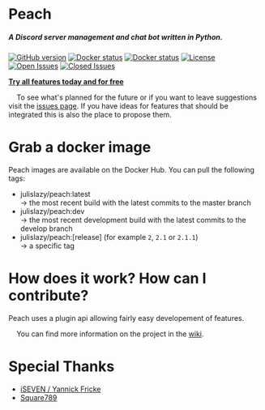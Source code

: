 # Peach
 ##### A Discord server management and chat bot written in Python.
[![GitHub version](https://img.shields.io/github/v/release/peach-bot/peach?color=brightgreen)](https://github.com/peach-bot/Peach/releases)
[![Docker status](https://img.shields.io/docker/cloud/build/floofyjul/peach-bot?label=bot%20build)](https://hub.docker.com/r/floofyjul/peach-bot)
[![Docker status](https://img.shields.io/docker/cloud/build/floofyjul/peach-interface?label=interface%20build)](https://hub.docker.com/r/floofyjul/peach-interface)
[![License](https://img.shields.io/github/license/peach-bot/Peach?color=brightgreen)](https://github.com/peach-bot/Peach/blob/master/LICENSE)
[![Open Issues](https://img.shields.io/github/issues-raw/peach-bot/peach)](https://github.com/peach-bot/Peach/issues)
[![Closed Issues](https://img.shields.io/github/issues-closed-raw/peach-bot/peach?color=brightgreen)](https://github.com/peach-bot/Peach/issues)
 

[**Try all features today and for free**](http://bit.ly/peachbot)
 
<img src=https://user-images.githubusercontent.com/45462701/67280986-b47c5c00-f4ce-11e9-8c9c-5ab70ec5e392.png width=12px></img>
To see what's planned for the future or if you want to leave suggestions visit the [issues page](https://github.com/peach-bot/Peach/issues). If you have ideas for features that should be integrated this is also the place to propose them.

# Grab a docker image

Peach images are available on the Docker Hub. You can pull the following tags:
 + julislazy/peach:latest <br>→ the most recent build with the latest commits to the master branch
 + julislazy/peach:dev <br>→ the most recent development build with the latest commits to the develop branch
 + julislazy/peach:[release] (for example `2`, `2.1` or `2.1.1`) <br>→ a specific tag

# How does it work? How can I contribute?

Peach uses a plugin api allowing fairly easy developement of features.

<img src=https://user-images.githubusercontent.com/45462701/67281554-fbb71c80-f4cf-11e9-86ff-8ce8344518d8.png width=12px></img> You can find more information on the project in the [wiki](https://github.com/peach-bot/Peach/wiki).
 
# Special Thanks
 - [iSEVEN / Yannick Fricke](https://github.com/YannickFricke)
 - [Square789](https://github.com/Square789)
